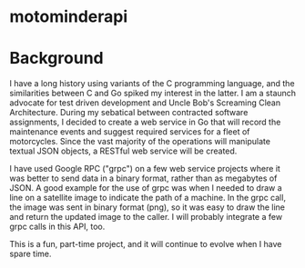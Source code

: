 # motominderapi

# Background
I have a long history using variants of the C programming language, and the similarities between C and Go spiked my interest in the latter.  I am a staunch advocate for test driven development and Uncle Bob's Screaming Clean Architecture.  During my sebatical between contracted software assignments, I decided to create a web service in Go that will record the maintenance events and suggest required services for a fleet of motorcycles.  Since the vast majority of the operations will manipulate textual JSON objects, a RESTful web service will be created.  

I have used Google RPC ("grpc") on a  few web service projects where it was better to send data in a binary format, rather than as megabytes of JSON.  A good example for the use of grpc was when I needed to draw a line on a satellite image to indicate the path of a machine.  In the grpc call, the image was sent in binary format (png), so it was easy to draw the line and return the updated image to the caller.  I will probably integrate a few grpc calls in this API, too.

This is a fun, part-time project, and it will continue to evolve when I have spare time.

